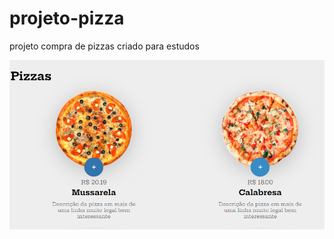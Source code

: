 # projeto-pizza
 projeto compra de pizzas criado para estudos

 <a href="https://fernandoromeroalves.github.io/projeto-pizza/"><img src="assets/images/Captura.png" alt=""></a>
